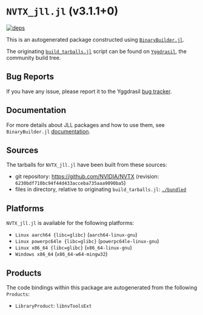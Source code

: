 # `NVTX_jll.jl` (v3.1.1+0)

[![deps](https://juliahub.com/docs/NVTX_jll/deps.svg)](https://juliahub.com/ui/Packages/General/NVTX_jll/)

This is an autogenerated package constructed using [`BinaryBuilder.jl`](https://github.com/JuliaPackaging/BinaryBuilder.jl).

The originating [`build_tarballs.jl`](https://github.com/JuliaPackaging/Yggdrasil/blob/94bad36087bedc3254e0e05f2b9b97a4fdb1aa59/N/NVTX/build_tarballs.jl) script can be found on [`Yggdrasil`](https://github.com/JuliaPackaging/Yggdrasil/), the community build tree.

## Bug Reports

If you have any issue, please report it to the Yggdrasil [bug tracker](https://github.com/JuliaPackaging/Yggdrasil/issues).

## Documentation

For more details about JLL packages and how to use them, see `BinaryBuilder.jl` [documentation](https://docs.binarybuilder.org/stable/jll/).

## Sources

The tarballs for `NVTX_jll.jl` have been built from these sources:

* git repository: https://github.com/NVIDIA/NVTX (revision: `6230bdf710bc94f44d433acceba735aaa9090ba5`)
* files in directory, relative to originating `build_tarballs.jl`: [`./bundled`](https://github.com/JuliaPackaging/Yggdrasil/tree/94bad36087bedc3254e0e05f2b9b97a4fdb1aa59/N/NVTX/bundled)

## Platforms

`NVTX_jll.jl` is available for the following platforms:

* `Linux aarch64 {libc=glibc}` (`aarch64-linux-gnu`)
* `Linux powerpc64le {libc=glibc}` (`powerpc64le-linux-gnu`)
* `Linux x86_64 {libc=glibc}` (`x86_64-linux-gnu`)
* `Windows x86_64` (`x86_64-w64-mingw32`)

## Products

The code bindings within this package are autogenerated from the following `Products`:

* `LibraryProduct`: `libnvToolsExt`

